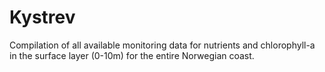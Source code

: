 # Kystrev
Compilation of all available monitoring data for nutrients and chlorophyll-a in the surface layer (0-10m) for the entire Norwegian coast.

